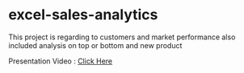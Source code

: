 # excel-sales-analytics
This project is regarding to customers and market performance also included analysis on top or bottom and new product

Presentation Video : [Click Here](https://youtu.be/OZHqlWNHtSE)
